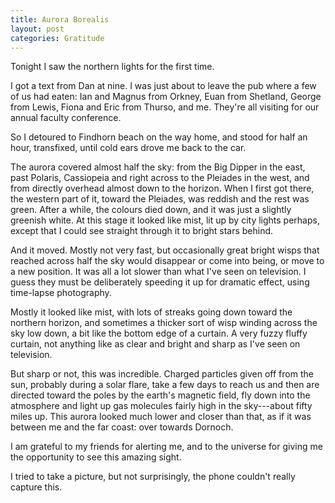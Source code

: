 ```yaml
---
title: Aurora Borealis
layout: post
categories: Gratitude
---
```


Tonight I saw the northern lights for the first time.

I got a text from Dan at nine. I was just about to leave the pub where a few of
us had eaten: Ian and Magnus from Orkney, Euan from Shetland, George from Lewis,
Fiona and Eric from Thurso, and me. They're all visiting for our annual faculty
conference.

So I detoured to Findhorn beach on the way home, and stood for half an hour,
transfixed, until cold ears drove me back to the car.

The aurora covered almost half the sky: from the Big Dipper in the east, past
Polaris, Cassiopeia and right across to the Pleiades in the west, and from
directly overhead almost down to the horizon. When I first got there, the
western part of it, toward the Pleiades, was reddish and the rest was green.
After a while, the colours died down, and it was just a slightly greenish white.
At this stage it looked like mist, lit up by city lights perhaps, except that I
could see straight through it to bright stars behind.

And it moved. Mostly not very fast, but occasionally great bright wisps that
reached across half the sky would disappear or come into being, or move to a new
position. It was all a lot slower than what I've seen on television. I guess
they must be deliberately speeding it up for dramatic effect, using time-lapse
photography.

Mostly it looked like mist, with lots of streaks going down toward the northern
horizon, and sometimes a thicker sort of wisp winding across the sky low down,
a bit like the bottom edge of a curtain. A very fuzzy fluffy curtain, not
anything like as clear and bright and sharp as I've seen on television.

But sharp or not, this was incredible. Charged particles given off from the sun,
probably during a solar flare, take a few days to reach us and then are directed
toward the poles by the earth's magnetic field, fly down into the atmosphere and
light up gas molecules fairly high in the sky---about fifty miles up. This
aurora looked much lower and closer than that, as if it was between me and the
far coast: over towards Dornoch.

I am grateful to my friends for alerting me, and to the universe for giving me
the opportunity to see this amazing sight.

I tried to take a picture, but not surprisingly, the phone couldn't really
capture this.
